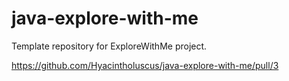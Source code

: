 # java-explore-with-me
Template repository for ExploreWithMe project.

https://github.com/Hyacintholuscus/java-explore-with-me/pull/3
